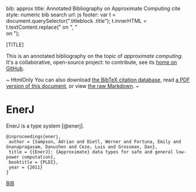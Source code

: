 bib: approx
title: Annotated Bibliography on Approximate Computing
cite style: numeric
bib search url:
js footer:
  var t = document.querySelector(".titleblock .title");
  t.innerHTML = t.textContent.replace(" on ", "<br>on ");

[TITLE]

This is an annotated bibliography on the topic of *approximate computing*. It's a collaborative, open-source project: to contribute, see its [home on GitHub][approxbib-gh].

~ HtmlOnly
You can also download [the BibTeX citation database][bib], read [a PDF version of this document][pdf], or view [the raw Markdown][md].
~

[approxbib-gh]: https://github.com/sampsyo/approxbib
[bib]: approx.bib
[pdf]: index.pdf
[md]: index.md


EnerJ
=====

EnerJ is a type system [@enerj].

    @inproceedings{enerj,
     author = {Sampson, Adrian and Dietl, Werner and Fortuna, Emily and Gnanapragasam, Danushen and Ceze, Luis and Grossman, Dan},
     title = {{EnerJ}: {Approximate} data types for safe and general low-power computation},
     booktitle = {PLDI},
     year = {2011}
    }

[BIB]
